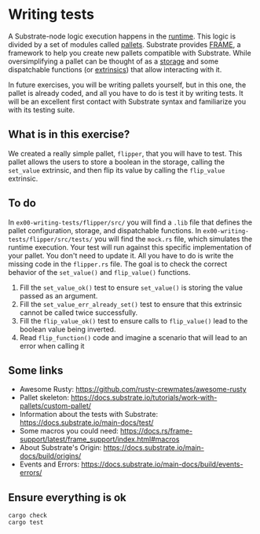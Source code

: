 # Writing tests

A Substrate-node logic execution happens in the [runtime](https://docs.substrate.io/main-docs/fundamentals/runtime-intro/). This logic is divided by a set of modules called [pallets](https://docs.substrate.io/main-docs/fundamentals/runtime-intro/#composing-a-runtime-with-pallets). Substrate provides [FRAME](https://docs.substrate.io/main-docs/fundamentals/runtime-intro/#frame), a framework to help you create new pallets compatible with Substrate. While oversimplifying a pallet can be thought of as a [storage](https://docs.substrate.io/main-docs/fundamentals/state-transitions-and-storage/) and some dispatchable functions (or [extrinsics](https://docs.substrate.io/main-docs/fundamentals/transaction-types/)) that allow interacting with it.

In future exercises, you will be writing pallets yourself, but in this one, the pallet is already coded, and all you have to do is test it by writing tests. It will be an excellent first contact with Substrate syntax and familiarize you with its testing suite.

## What is in this exercise?
We created a really simple pallet, `flipper`, that you will have to test.
This pallet allows the users to store a boolean in the storage, calling the `set_value` extrinsic, and then flip its value by calling the `flip_value` extrinsic.

## To do
In ```ex00-writing-tests/flipper/src/``` you will find a ```.lib``` file that defines the pallet configuration, storage, and dispatchable functions. 
In ```ex00-writing-tests/flipper/src/tests/``` you will find the ```mock.rs``` file, which simulates the runtime execution. Your test will run against this specific implementation of your pallet. You don't need to update it. All you have to do is write the missing code in the ```flipper.rs``` file. The goal is to check the correct behavior of the ```set_value()``` and ```flip_value()``` functions.
1. Fill the ```set_value_ok()``` test to ensure ```set_value()``` is storing the value passed as an argument.
2. Fill the ```set_value_err_already_set()``` test to ensure that this extrinsic cannot be called twice successfully.
3. Fill the ```flip_value_ok()``` test to ensure calls to ```flip_value()``` lead to the boolean value being inverted.
4. Read ```flip_function()``` code and imagine a scenario that will lead to an error when calling it

## Some links
* Awesome Rusty: https://github.com/rusty-crewmates/awesome-rusty
* Pallet skeleton: https://docs.substrate.io/tutorials/work-with-pallets/custom-pallet/
* Information about the tests with Substrate: https://docs.substrate.io/main-docs/test/
* Some macros you could need: https://docs.rs/frame-support/latest/frame_support/index.html#macros
* About Substrate's Origin: https://docs.substrate.io/main-docs/build/origins/
* Events and Errors: https://docs.substrate.io/main-docs/build/events-errors/

## Ensure everything is ok
`cargo check`  
`cargo test`
